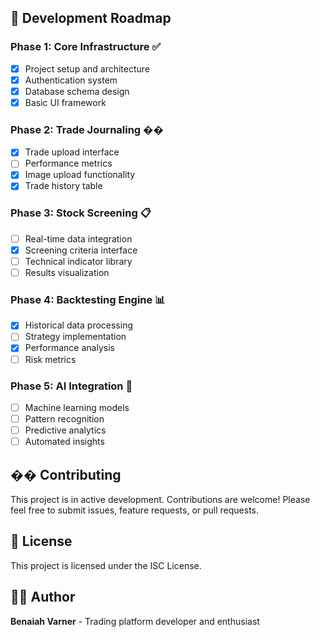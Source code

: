## 🎯 Development Roadmap

### Phase 1: Core Infrastructure ✅
- [x] Project setup and architecture
- [x] Authentication system
- [x] Database schema design
- [x] Basic UI framework

### Phase 2: Trade Journaling ��
- [x] Trade upload interface
- [ ] Performance metrics
- [x] Image upload functionality
- [x] Trade history table

### Phase 3: Stock Screening 📋
- [ ] Real-time data integration
- [x] Screening criteria interface
- [ ] Technical indicator library
- [ ] Results visualization

### Phase 4: Backtesting Engine 📊
- [x] Historical data processing
- [ ] Strategy implementation
- [x] Performance analysis
- [ ] Risk metrics

### Phase 5: AI Integration 🤖
- [ ] Machine learning models
- [ ] Pattern recognition
- [ ] Predictive analytics
- [ ] Automated insights

## �� Contributing

This project is in active development. Contributions are welcome! Please feel free to submit issues, feature requests, or pull requests.

## 📄 License

This project is licensed under the ISC License.

## 👨‍💻 Author

**Benaiah Varner** - Trading platform developer and enthusiast